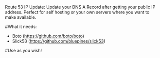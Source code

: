 Route 53 IP Update:
Update your DNS A Record after getting your public IP address. 
Perfect for self hosting or your own servers where you want to make available.

#What it needs:
- Boto (https://github.com/boto/boto)
- Slick53 (https://github.com/bluepines/slick53)

#Use as you wish!
